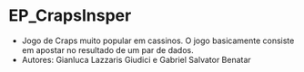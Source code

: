 # EP_CrapsInsper
- Jogo de Craps muito popular em cassinos. O jogo basicamente consiste em apostar no resultado de um par de dados.
- Autores:
  Gianluca Lazzaris Giudici e 
  Gabriel Salvator Benatar
